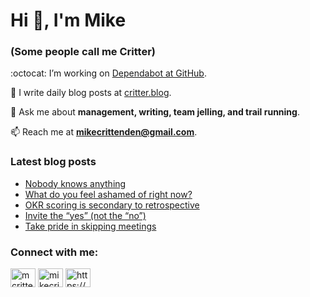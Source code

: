 # Hi 👋, I'm Mike
### (Some people call me Critter)

:octocat: I’m working on [Dependabot at GitHub](https://github.com/features/security).

📝 I write daily blog posts at [critter.blog](https://critter.blog).

💬 Ask me about **management, writing, team jelling, and trail running**.

📫 Reach me at **mikecrittenden@gmail.com**.

### Latest blog posts
<!-- BLOG-POST-LIST:START -->
- [Nobody knows anything](https://critter.blog/2023/03/31/nobody-knows-anything/)
- [What do you feel ashamed of right now?](https://critter.blog/2023/03/30/what-do-you-feel-ashamed-of-right-now/)
- [OKR scoring is secondary to retrospective](https://critter.blog/2023/03/29/okr-scoring-is-secondary-to-retrospective/)
- [Invite the “yes” &lpar;not the “no”&rpar;](https://critter.blog/2023/03/28/invite-the-yes-not-the-no/)
- [Take pride in skipping meetings](https://critter.blog/2023/03/27/take-pride-in-skipping-meetings/)
<!-- BLOG-POST-LIST:END -->

<h3 align="left">Connect with me:</h3>
<p align="left">
<a href="https://twitter.com/mcrittenden" target="blank"><img align="center" src="https://raw.githubusercontent.com/rahuldkjain/github-profile-readme-generator/master/src/images/icons/Social/twitter.svg" alt="mcrittenden" height="30" width="40" /></a>
<a href="https://linkedin.com/in/mikecrittenden" target="blank"><img align="center" src="https://raw.githubusercontent.com/rahuldkjain/github-profile-readme-generator/master/src/images/icons/Social/linked-in-alt.svg" alt="mikecrittenden" height="30" width="40" /></a>
<a href="https://critter.blog/feed/" target="blank"><img align="center" src="https://raw.githubusercontent.com/rahuldkjain/github-profile-readme-generator/master/src/images/icons/Social/rss.svg" alt="https://critter.blog/feed/" height="30" width="40" /></a>
</p>

